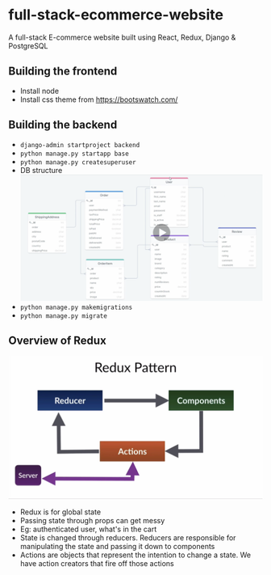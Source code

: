 # full-stack-ecommerce-website
A full-stack E-commerce website built using React, Redux, Django &amp; PostgreSQL


## Building the frontend
- Install node
- Install css theme from https://bootswatch.com/

## Building the backend
- `django-admin startproject backend`
- `python manage.py startapp base`
- `python manage.py createsuperuser`
- DB structure
![](./readme_images/tables.png)
- `python manage.py makemigrations`
- `python manage.py migrate`

## Overview of Redux
![](./readme_images/redux.png)
- Redux is for global state
- Passing state through props can get messy
- Eg: authenticated user, what's in the cart
- State is changed through reducers. Reducers are responsible for manipulating the state and passing it down to components
- Actions are objects that represent the intention to change a state. We have action creators that fire off those actions